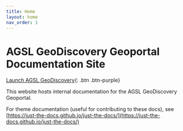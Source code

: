 ```yaml
---
title: Home
layout: home
nav_order: 1
---
```


# AGSL GeoDiscovery Geoportal Documentation Site

[Launch AGSL GeoDiscovery](https://geodiscovery.uwm.edu/){: .btn .btn-purple}

This website hosts internal documentation for the AGSL GeoDiscovery Geoportal.

For theme documentation (useful for contributing to these docs), see [https://just-the-docs.github.io/just-the-docs/](https://just-the-docs.github.io/just-the-docs/)
